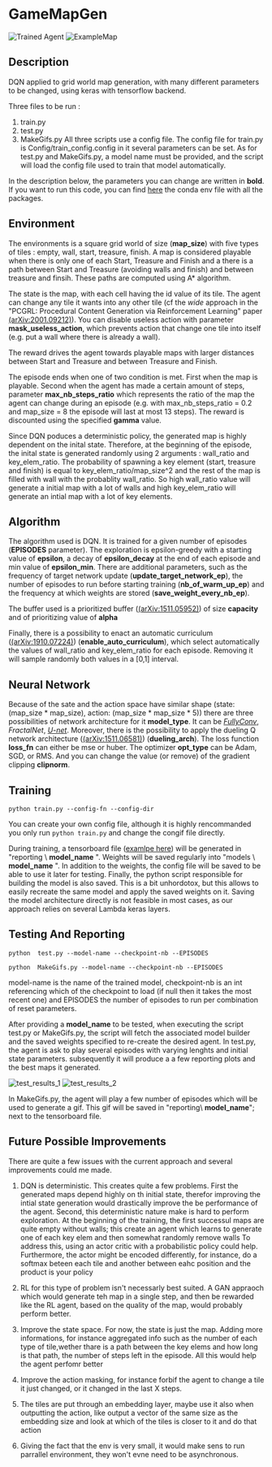 # GameMapGen

[agent_gif]: https://github.com/Pierrolo/GameMapGen/blob/main/content/example.gif "Trained Agent"
[ExampleMap]: https://github.com/Pierrolo/GameMapGen/blob/main/content/example_map.png "ExampleMap"

![Trained Agent][agent_gif]
![ExampleMap][ExampleMap]

## Description 


DQN applied to grid world map generation, with many different parameters to be changed, using keras with tensorflow backend.


Three files to be run :
1. train.py 
2. test.py
3. MakeGifs.py
All three scripts use a config file. 
The config file for train.py is  Config/train_config.config in it several parameters can be set.
As for test.py and MakeGifs.py, a model name must be provided, and the script will load the config file used to train that model automatically.


In the description below, the parameters you can change are written in __bold__.
If you want to run this code, you can find [here](https://github.com/Pierrolo/GameMapGen/blob/main/content/environment_conda.yml) the conda env file with all the packages.



## Environment
The environments is a square grid world of size (__map_size__) with five types of tiles : empty, wall, start, treasure, finish.
A map is considered playable when there is only one of each Start, Treasure and Finish and a there is a path between Start and Treasure (avoiding walls and finish) and between treasure and finsih. These paths are computed using A* algorithm.


The state is the map, with each cell having the id value of its tile.
The agent can change any tile it wants into any other tile (cf the _wide_ approach in the "PCGRL: Procedural Content Generation via Reinforcement Learning" paper [(arXiv:2001.09212)](https://arxiv.org/abs/2001.09212)). You can disable useless action with parameter __mask_useless_action__, which prevents action that change one tile into itself (e.g. put a wall where there is already a wall).


The reward drives the agent towards playable maps with larger distances between Start and Treasure and between Treasure and Finish.


The episode ends when one of two condition is met. First when the map is playable. Second when the agent has made a certain amount of steps, parameter __max_nb_steps_ratio__ which represents the ratio of the map the agent can change during an episode (e.g. with max_nb_steps_ratio = 0.2 and map_size = 8 the episode will last at most 13 steps).
The reward is discounted using the specified __gamma__ value.

Since DQN poduces a deterministic policy, the generated map is highly dependent on the inital state. Therefore, at the beginning of the episode, the inital state is generated randomly using 2 arguments : wall_ratio and key_elem_ratio. The probability of spawning a key element (start, treasure and finish) is equal to key_elem_ratio/map_size^2 and the rest of the map is filled with wall with the probablity wall_ratio. So high wall_ratio value will generate a initial map with a lot of walls and high key_elem_ratio will generate an intial map with a lot of key elements.


## Algorithm
The algorithm used is DQN. It is trained for a given number of episodes (__EPISODES__ parameter).
The exploration is epsilon-greedy with a starting value of __epsilon__, a decay of  __epsilon_decay__ at the end of each episode and min value of  __epsilon_min__. There are additional parameters, such as the frequency of target network update (__update_target_network_ep__), the number of episodes to run before starting training (__nb_of_warm_up_ep__) and the frequency at which weights are stored (__save_weight_every_nb_ep__). 

The buffer used is a prioritized buffer ([(arXiv:1511.05952)](https://arxiv.org/abs/1511.05952)) of size __capacity__ and of prioritizing value of __alpha__

Finally, there is a possibility to enact an automatic curriculum ([(arXiv:1910.07224)](https://arxiv.org/abs/1910.07224)) (__enable_auto_curriculum__), which select automatically the values of wall_ratio and key_elem_ratio for each episode. Removing it will sample randomly both values in a \[0,1\] interval.




## Neural Network

Because of the sate and the action space have similar shape (state: (map_size * map_size), action: (map_size * map_size * 5)) there are three possibilities of network architecture for it __model_type__.
It can be [_FullyConv_](https://github.com/Pierrolo/GameMapGen/blob/main/content/model_FullyConv.png), _FractalNet_, [_U-net_](https://github.com/Pierrolo/GameMapGen/blob/main/content/model_Unet.png).
Moreover, there is the possibility to apply the dueling Q network architecture ([(arXiv:1511.06581)](https://arxiv.org/abs/1511.06581)) (__dueling_arch__).
The loss function __loss_fn__ can either be mse or huber. The optimizer __opt_type__ can be Adam, SGD, or RMS. And you can change the value (or remove) of the gradient clipping __clipnorm__.


## Training
```
python train.py --config-fn --config-dir
```
You can create your own config file, although it is highly rencommanded you only run ``` python train.py ``` and change the congif file directly. 

During training, a tensorboard file ([examlpe here](https://github.com/Pierrolo/GameMapGen/blob/main/content/tensorboard_example.PNG)) will be generated in "reporting \ __model_name__ \".
Weights will be saved regularly into "models \ __model_name__ \". In addition to the weights, the config file will be saved to be able to use it later for testing. Finally, the python script responsible for building the model is also saved. This is a bit unhordotox, but this allows to easily recreate the same model and apply the saved weights on it. Saving the model architecture directly is not feasible in most cases, as our approach relies on several Lambda keras layers.



## Testing And Reporting
```
python  test.py --model-name --checkpoint-nb --EPISODES
```
```
python  MakeGifs.py --model-name --checkpoint-nb --EPISODES  
```
model-name is the name of the trained model, checkpoint-nb is an int referencing which of the checkpoint to load (if null then it takes the most recent one) and EPISODES the number of episodes to run per combination of reset parameters.

After providing a __model_name__ to be tested, when executing the script test.py or MakeGifs.py, the script will fetch the associated model builder and the saved weights specified to re-create the desired agent.
In test.py, the agent is ask to play several episodes with varying lenghts and initial state parameters. subsequently it will produce a a few reporting plots and the best maps it generated.

[image_test_1]: https://github.com/Pierrolo/GameMapGen/blob/main/content/test_results_1.png "test_results_1"
[image_test_2]: https://github.com/Pierrolo/GameMapGen/blob/main/content/test_results_2.png "test_results_2"

![test_results_1][image_test_1] ![test_results_2][image_test_2]

In MakeGifs.py, the agent will play a few number of episodes which will be used to generate a gif. This gif will be saved in "reporting\ __model_name__"; next to the tensorboard file.



## Future Possible Improvements

There are quite a few issues with the current approach and several improvements could me made.


1. DQN is deterministic. This creates quite a few problems. First the generated maps depend highly on th initial state, therefor improving the intial state generation would drastically improve the be performance of the agent.
Second, this deterministic nature make is hard to perform exploration. At the beginning of the training, the first successul maps are quite empty without walls; this create an agent which learns to generate one of each key elem and then somewhat randomly remove walls
To address this, using an actor critic with a probabilistic policy could help. Furthermore, the actor might be encoded differently, for instance, do a softmax beteen each tile and another between eahc position and the product is your policy

2. RL for this type of problem isn't necessarly best suited. A GAN appraoch which would generate teh map in a single step, and then be rewarded like the RL agent, based on the quality of the map, would probably perform better.

3. Improve the state space. For now, the state is just the map. Adding more informations, for instance aggregated info such as the number of each type of tile,wether thare is a path between the key elems and how long is that path, the number of steps left in the episode. All this would help the agent perfomr better

4. Improve the action masking, for instance forbif the agent to change a tile it just changed, or it changed in the last X steps.

5. The tiles are put through an embedding layer, maybe use it also when outputting the action, like output a vector of the same size as the embedding size and look at which of the tiles is closer to it and do that action

6. Giving the fact that the env is very small, it would make sens to run parrallel environment, they won't evne need to be asynchronous.

